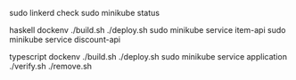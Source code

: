 sudo linkerd check
sudo minikube status

haskell
dockenv
./build.sh
./deploy.sh
sudo minikube service item-api
sudo minikube service discount-api

typescript
dockenv
./build.sh
./deploy.sh
sudo minikube service application
./verify.sh
./remove.sh

